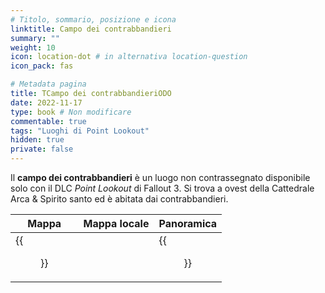```yaml
---
# Titolo, sommario, posizione e icona
linktitle: Campo dei contrabbandieri
summary: ""
weight: 10
icon: location-dot # in alternativa location-question
icon_pack: fas

# Metadata pagina
title: TCampo dei contrabbandieriODO
date: 2022-11-17
type: book # Non modificare
commentable: true
tags: "Luoghi di Point Lookout"
hidden: true
private: false 
---
```


<div class="fo3">

Il **campo dei contrabbandieri** è un luogo non contrassegnato disponibile solo con il DLC *Point Lookout* di Fallout 3. Si trova a ovest della Cattedrale Arca & Spirito santo ed è abitata dai contrabbandieri. 

| Mappa | Mappa locale | Panoramica |
| ----- | ------------ | ---------- |
|   {{<figure src="fo3/Smuggler_camp_map.webp">}}   |              |  {{<figure src="fo3/Fo3PL_smuggler_camp.webp">}}         | 

</div>